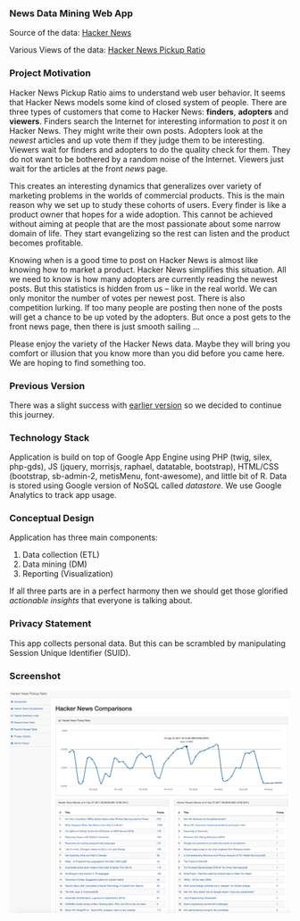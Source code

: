 ### News Data Mining Web App ###

Source of the data: [Hacker News](https://news.ycombinator.com/)

Various Views of the data: [Hacker News Pickup Ratio](https://hnpickup.appspot.com)

### Project Motivation ###

Hacker News Pickup Ratio aims to understand web user behavior. It seems that Hacker News models some kind of closed system of people. There are three types of customers that come to Hacker News: <b>finders</b>, <b>adopters</b> and <b>viewers</b>. Finders search the Internet for interesting information to <i>post</i> it on Hacker News. They might write their own posts. Adopters look at the <i>newest</i> articles and up vote them if they judge them to be interesting. Viewers wait for finders and adopters to do the quality check for them. They do not want to be bothered by a random noise of the Internet. Viewers just wait for the articles at the front <i>news</i> page.

This creates an interesting dynamics that generalizes over variety of marketing problems in the worlds of commercial products. This is the main reason why we set up to study these cohorts of users. Every finder is like
a product owner that hopes for a wide adoption. This cannot be achieved without aiming at people that are the most passionate about some narrow domain of life. They start evangelizing so the rest can listen and the product becomes profitable.

Knowing when is a good time to post on Hacker News is almost like knowing how to market a product. Hacker News simplifies this situation. All we need to know is how many adopters are currently reading the newest posts.
But this statistics is hidden from us – like in the real world. We can only monitor the number of votes per newest post. There is also competition lurking. If too many people are posting then none of the posts will get a chance to be up voted by the adopters. But once a post gets to the front news page, then there is just smooth sailing ...

Please enjoy the variety of the Hacker News data. Maybe they will bring you comfort or illusion that you know more than you did before you came here. We are hoping to find something too.

### Previous Version ###

There was a slight success with [earlier version](https://github.com/entaroadun/hnpickup) so we decided to continue this journey.

### Technology Stack ###

Application is build on top of Google App Engine using PHP (twig, silex, php-gds), JS (jquery, morrisjs, raphael, datatable, bootstrap), HTML/CSS (bootstrap, sb-admin-2, metisMenu, font-awesome), and little bit of R. Data is stored using Google version of NoSQL called *datastore*. We use Google Analytics to track app usage. 

### Conceptual Design ###

Application has three main components:

1. Data collection (ETL)
2. Data mining (DM)
3. Reporting (Visualization)

If all three parts are in a perfect harmony then we should get those glorified *actionable insights* that everyone is talking about.

### Privacy Statement ###

This app collects personal data. But this can be scrambled by manipulating Session Unique Identifier (SUID).

### Screenshot ###

![App Screenshot](https://raw.githubusercontent.com/entaroadun/hnpickup_prod/screenshots/app_screenshot.png)

